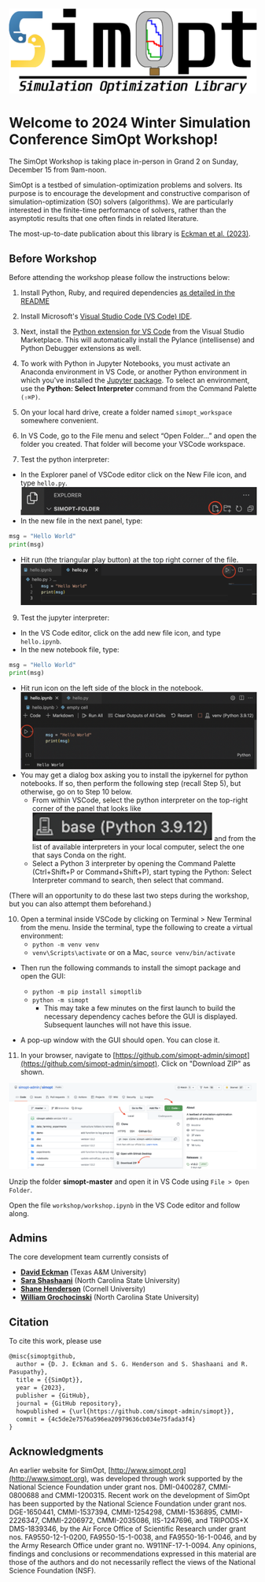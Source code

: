 ![SimOpt Logo](../.github/resources/logo_full_magnifying_glass.png)

# Welcome to 2024 Winter Simulation Conference SimOpt Workshop!

The SimOpt Workshop is taking place in-person in Grand 2 on Sunday, December 15 from 9am-noon.

SimOpt is a testbed of simulation-optimization problems and solvers. Its purpose is to encourage the development and constructive comparison of simulation-optimization (SO) solvers (algorithms). We are particularly interested in the finite-time performance of solvers, rather than the asymptotic results that one often finds in related literature.

The most-up-to-date publication about this library is [Eckman et al. (2023)](https://pubsonline.informs.org/doi/10.1287/ijoc.2023.1273).

## Before Workshop
Before attending the workshop please follow the instructions below:

1. Install Python, Ruby, and required dependencies [as detailed in the README](https://github.com/simopt-admin/simopt/blob/master/README.md#getting-started)

3. Install Microsoft's [Visual Studio Code (VS Code) IDE](https://code.visualstudio.com).

4. Next, install the [Python extension for VS Code](https://marketplace.visualstudio.com/items?itemName=ms-python.python) from the Visual Studio Marketplace. This will automatically install the Pylance (intellisense) and Python Debugger extensions as well.

5. To work with Python in Jupyter Notebooks, you must activate an Anaconda environment in VS Code, or another Python environment in which you've installed the [Jupyter package](https://pypi.org/project/jupyter/). To select an environment, use the **Python: Select Interpreter** command from the Command Palette `(⇧⌘P)`.

6. On your local hard drive, create a folder named `simopt_workspace` somewhere convenient.

7. In VS Code, go to the File menu and select “Open Folder…” and open the folder you created. That folder will become your VSCode workspace.

8. Test the python interpreter:
* In the Explorer panel of VSCode editor click on the New File icon, and type `hello.py`.
![screen-addfile](./figs/screen-addfile.png)
* In the new file in the next panel, type:
 ```python
msg = "Hello World"
print(msg)
```

* Hit run (the triangular play button) at the top right corner of the file.
![screen-py](./figs/screen-py.png)

9. Test the jupyter interpreter:
* In the VS Code editor, click on the add new file icon, and type `hello.ipynb`.
* In the new notebook file, type:
 ```python
msg = "Hello World"
print(msg)
```

* Hit run icon  on the left side of the block in the notebook.
![screen-ipy](./figs/screen-ipy.png)
* You may get a dialog box asking you to install the ipykernel for python notebooks. If so, then perform the following step (recall Step 5), but otherwise, go on to Step 10 below.
  * From within VSCode, select the python interpreter on the top-right corner of the panel that looks like ![icon-3](./figs/icon-1.png) and from the list of available interpreters in your local computer, select the one that says Conda on the right.
  * Select a Python 3 interpreter by opening the Command Palette (Ctrl+Shift+P or Command+Shift+P), start typing the Python: Select Interpreter command to search, then select that command.

(There will an opportunity to do these last two steps during the workshop, but you can also attempt them beforehand.)

10. Open a terminal inside VSCode by clicking on Terminal > New Terminal from the menu. Inside the terminal, type the following to create a virtual environment: 
    * `python -m venv venv`
    * `venv\Scripts\activate` or on a Mac, `source venv/bin/activate`

  * Then run the following commands to install the simopt package and open the GUI:
    * `python -m pip install simoptlib`
    * `python -m simopt`
      * This may take a few minutes on the first launch to build the necessary dependency caches before the GUI is displayed. Subsequent launches will not have this issue.

  * A pop-up window with the GUI should open. You can close it.

11. In your browser, navigate to [https://github.com/simopt-admin/simopt](https://github.com/simopt-admin/simopt). Click on "Download ZIP" as shown.

![zip-1](./figs/instruction-2.png)
    
Unzip the folder **simopt-master** and open it in VS Code using `File > Open Folder`.

Open the file `workshop/workshop.ipynb` in the VS Code editor and follow along.


## Admins
The core development team currently consists of

- [**David Eckman**](https://eckman.engr.tamu.edu) (Texas A&M University)
- [**Sara Shashaani**](https://shashaani.wordpress.ncsu.edu) (North Carolina State University)
- [**Shane Henderson**](https://people.orie.cornell.edu/shane/) (Cornell University)
- [**William Grochocinski**](https://github.com/Grochocinski) (North Carolina State University)


## Citation
To cite this work, please use
```
@misc{simoptgithub,
  author = {D. J. Eckman and S. G. Henderson and S. Shashaani and R. Pasupathy},
  title = {{SimOpt}},
  year = {2023},
  publisher = {GitHub},
  journal = {GitHub repository},
  howpublished = {\url{https://github.com/simopt-admin/simopt}},
  commit = {4c5de2e7576a596ea20979636cb034e75fada3f4}
}
```

## Acknowledgments
An earlier website for SimOpt, [http://www.simopt.org](http://www.simopt.org), was developed through work supported by the National Science Foundation under grant nos. DMI-0400287, CMMI-0800688 and CMMI-1200315.
Recent work on the development of SimOpt has been supported by the National Science Foundation under grant nos. DGE-1650441, CMMI-1537394, CMMI-1254298, CMMI-1536895, CMMI-2226347, CMMI-2206972, CMMI-2035086, IIS-1247696, and TRIPODS+X DMS-1839346, by the Air Force Office of Scientific Research under grant nos. FA9550-12-1-0200, FA9550-15-1-0038, and FA9550-16-1-0046, and by the Army Research Office under grant no. W911NF-17-1-0094.
Any opinions, findings and conclusions or recommendations expressed in this material are those of the authors and do not necessarily reflect the views of the National Science Foundation (NSF).
